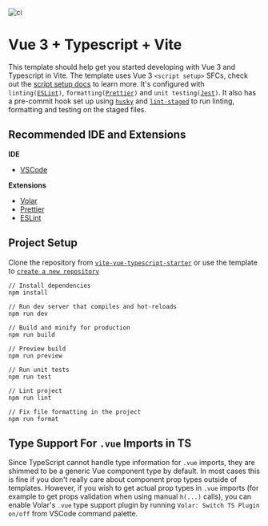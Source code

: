 ![ci](https://github.com/piyush-bhatt/vite-vue-typescript-starter/actions/workflows/ci.yml/badge.svg)

# Vue 3 + Typescript + Vite

This template should help get you started developing with Vue 3 and Typescript in Vite. The template uses Vue 3 `<script setup>` SFCs, check out the [script setup docs](https://v3.vuejs.org/api/sfc-script-setup.html#sfc-script-setup) to learn more.
It's configured with `linting(`[`ESLint`](https://eslint.org)`)`, `formatting(`[`Prettier`](https://prettier.io)`)` and `unit testing(`[`Jest`](https://jestjs.io)`)`. It also has a pre-commit hook set up using [`husky`](https://typicode.github.io/husky/#/) and [`lint-staged`](https://github.com/okonet/lint-staged) to run linting, formatting and testing on the staged files.

## Recommended IDE and Extensions

**IDE**

- [VSCode](https://code.visualstudio.com/)

**Extensions**

- [Volar](https://marketplace.visualstudio.com/items?itemName=johnsoncodehk.volar)
- [Prettier](https://marketplace.visualstudio.com/items?itemName=esbenp.prettier-vscode)
- [ESLint](https://marketplace.visualstudio.com/items?itemName=dbaeumer.vscode-eslint)

## Project Setup

Clone the repository from [`vite-vue-typescript-starter`](https://github.com/piyush-bhatt/vite-vue-typescript-starter) or use the template to [`create a new repository`](https://github.com/piyush-bhatt/vite-vue-typescript-starter/generate)

```
// Install dependencies
npm install

// Run dev server that compiles and hot-reloads
npm run dev

// Build and minify for production
npm run build

// Preview build
npm run preview

// Run unit tests
npm run test

// Lint project
npm run lint

// Fix file formatting in the project
npm run format
```

## Type Support For `.vue` Imports in TS

Since TypeScript cannot handle type information for `.vue` imports, they are shimmed to be a generic Vue component type by default. In most cases this is fine if you don't really care about component prop types outside of templates. However, if you wish to get actual prop types in `.vue` imports (for example to get props validation when using manual `h(...)` calls), you can enable Volar's `.vue` type support plugin by running `Volar: Switch TS Plugin on/off` from VSCode command palette.

##
